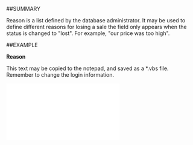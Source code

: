 

##SUMMARY

Reason is a list defined by the database administrator. It may be used to define different reasons for losing a sale the field only appears when the status is changed to "lost". For example, "our price was too high".


##EXAMPLE

**Reason**

This text may be copied to the notepad, and saved as a *.vbs file. Remember to change the login information.

![](../../Examples/vbs/SOSale.Reason.vbs.txt)





